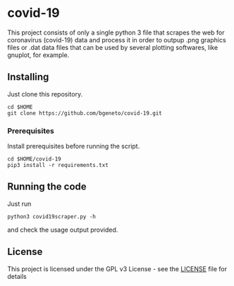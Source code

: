 # covid-19
This project consists of only a single python 3 file that scrapes the web for coronavirus (covid-19) data and process it in order to outpup .png graphics files or .dat data files that can be used by several plotting softwares, like gnuplot, for example. 

## Installing

Just clone this repository.

```
cd $HOME
git clone https://github.com/bgeneto/covid-19.git
```

### Prerequisites

Install prerequisites before running the script.

```
cd $HOME/covid-19
pip3 install -r requirements.txt 
```

## Running the code

Just run 

```
python3 covid19scraper.py -h  
```

and check the usage output provided.


## License

This project is licensed under the GPL v3 License - see the [LICENSE](LICENSE) file for details

